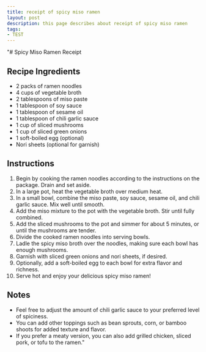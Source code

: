 ```yaml
---
title: receipt of spicy miso ramen
layout: post
description: this page describes about receipt of spicy miso ramen
tags:
- TEST
---
```

"# Spicy Miso Ramen Receipt

## Recipe Ingredients
- 2 packs of ramen noodles
- 4 cups of vegetable broth
- 2 tablespoons of miso paste
- 1 tablespoon of soy sauce
- 1 tablespoon of sesame oil
- 1 tablespoon of chili garlic sauce
- 1 cup of sliced mushrooms
- 1 cup of sliced green onions
- 1 soft-boiled egg (optional)
- Nori sheets (optional for garnish)

## Instructions
1. Begin by cooking the ramen noodles according to the instructions on the package. Drain and set aside.
2. In a large pot, heat the vegetable broth over medium heat.
3. In a small bowl, combine the miso paste, soy sauce, sesame oil, and chili garlic sauce. Mix well until smooth.
4. Add the miso mixture to the pot with the vegetable broth. Stir until fully combined.
5. Add the sliced mushrooms to the pot and simmer for about 5 minutes, or until the mushrooms are tender.
6. Divide the cooked ramen noodles into serving bowls.
7. Ladle the spicy miso broth over the noodles, making sure each bowl has enough mushrooms.
8. Garnish with sliced green onions and nori sheets, if desired.
9. Optionally, add a soft-boiled egg to each bowl for extra flavor and richness.
10. Serve hot and enjoy your delicious spicy miso ramen!

## Notes
- Feel free to adjust the amount of chili garlic sauce to your preferred level of spiciness.
- You can add other toppings such as bean sprouts, corn, or bamboo shoots for added texture and flavor.
- If you prefer a meaty version, you can also add grilled chicken, sliced pork, or tofu to the ramen."

